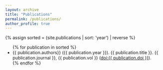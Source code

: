 ```yaml
---
layout: archive
title: "Publications"
permalink: /publications/
author_profile: true
---
```


{% assign sorted = (site.publications | sort: 'year') | reverse %}

 <ul>
{% for publication in sorted %}
 <li> {{ publication.authors}} ({{ publication.year }}). {{ publication.title }}. {{ publication.journal }}, {{ publication.vol }} 
 	(<a href="https://doi.org/{{ publication.doi }}">doi:{{ publication.doi }}</a>).
 </li>
{% endfor %}
